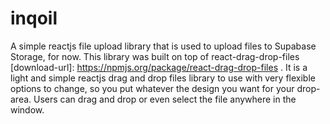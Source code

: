 # inqoil

A simple reactjs file upload library that is used to upload files to Supabase Storage, for now. This library was built on top of react-drag-drop-files [download-url]: https://npmjs.org/package/react-drag-drop-files . It is a light and simple reactjs drag and drop files library to use with very flexible options to change, so you put whatever the design you want for your drop-area. Users can drag and drop or even select the file anywhere in the window.
